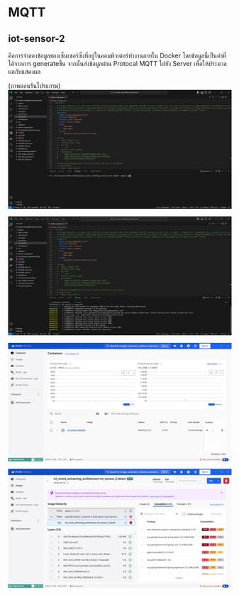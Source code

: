 # MQTT

## iot-sensor-2
คือการจำลองข้อมูลของเซ็นเซอร์ซึ่งที่อยู่ในคอมพิวเตอร์ทำงานภายใน Docker โดยข้อมูลนี้เป็นค่าที่ได้จากการ generateขึ้น จากนั้นส่งข้อมูลผ่าน Protocal MQTT ไปยัง Server เพื่อให้ประมวลผลกับแสดงผล

(ภาพตอนรันโปรแกรม)
![Example Image](code(1).png)

![Example Image](code(2).png)

![Example Image](docker.png)

![Example Image](docker2.png)
